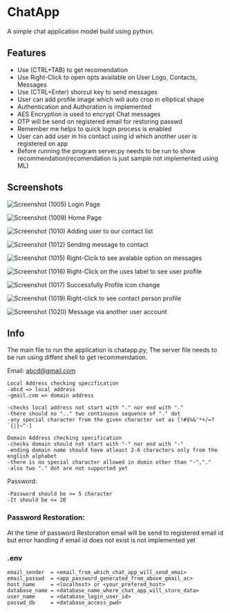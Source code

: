 ﻿
# ChatApp

A simple chat application model build using python.


## Features

- Use (CTRL+TAB) to get recomendation
- Use Right-Click to open opts available on User Logo, Contacts, Messages
- Use (CTRL+Enter) shorcut key to send messages 
- User can add profile image which will auto crop in elliptical shape
- Authentication and Authoration is implemented
- AES Encryption is used to encrypt Chat messages
- OTP will be send on registered email for restoring passwd
- Remember me helps to quick login process is enabled
- User can add user in his contact using id which another user is registered on app
- Before running the program server.py needs to be run to show recommendation(recomendation is just sample not implemented  using ML)



## Screenshots

![Screenshot (1005)](https://github.com/shubhujeet/chatapp/assets/92719242/c386d79c-579a-4ec5-a45b-eea43ff5bd7f)
Login Page

![Screenshot (1009)](https://github.com/shubhujeet/chatapp/assets/92719242/10f4d888-be04-4ad1-8834-d3f7bad79d29)
Home Page

![Screenshot (1010)](https://github.com/shubhujeet/chatapp/assets/92719242/10ab0b90-c4d1-4708-8ff5-12192e13c889)
Adding user to our contact list

![Screenshot (1012)](https://github.com/shubhujeet/chatapp/assets/92719242/bcc8c265-eb6f-4866-8065-054c7800643d)
Sending message to contact

![Screenshot (1015)](https://github.com/shubhujeet/chatapp/assets/92719242/f608866f-4f08-4493-9cfe-ae7dfe95324a)
Right-Clcik to see avalable option on messages

![Screenshot (1016)](https://github.com/shubhujeet/chatapp/assets/92719242/88c8d8f2-9232-4a5d-b0c3-9deebefa3197)
Right-Click on the uses label to see user profile

![Screenshot (1017)](https://github.com/shubhujeet/chatapp/assets/92719242/dec4519d-3d9a-4c33-86da-d059bc5ebebd)
Successfully Profile icon change

![Screenshot (1019)](https://github.com/shubhujeet/chatapp/assets/92719242/85d1fe1e-7886-45c2-88e7-e18a908922a2)
Right-click to see contact person profile

![Screenshot (1020)](https://github.com/shubhujeet/chatapp/assets/92719242/11c24091-e400-462e-b3fb-60438768684a)
Message via another user account



## Info

The main file to run the application is chatapp.py,
The server file needs to be run using diffent shell to get recommendation.

Email: abcd@gmail.com
 
    Local Address checking specification
    -abcd => local address
    -gmail.com => domain address

    -checks local address not start with "." nor end with "." 
    -there should no ".." two continuous sequence of "." dot
    -any special character from the given character set as [!#$%&'*+/=?`{|}~^-]
   
    Domain Address checking specification
    -checks domain should not start with "-" nor end with "-"
    -ending domain name should have atleast 2-6 characters only from the english alphabet
    -there is no special character allowed in domin other than "-","."
    -also two "." dot are not supported yet

Password: <your password>
 
    -Password should be >= 5 character
    -It should be <= 20

### Password Restoration:

At the time of password Restoration email will be send to registered email id but error handling if email id does not exist is not implemented yet

### .env
    email_sender  = <email_from_which_chat_app_will_send_emai>
    email_passwd  = <app_password_generated_from_above_gmail_ac>
    host_name     = <localhost> or <your_prefered_host>
    database_name = <database_name_where_chat_app_will_store_data>
    user_name     = <database_login_user_id>
    passwd_db     = <database_access_pwd>
